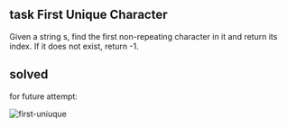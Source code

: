 ## task First Unique Character
Given a string s, find the first non-repeating character in it and return its index. If it does not exist, return -1.


## solved
for future attempt:

![first-uniuque](https://user-images.githubusercontent.com/62597552/167206478-4885bde1-224f-456b-83d8-9526dde32d5a.png)

